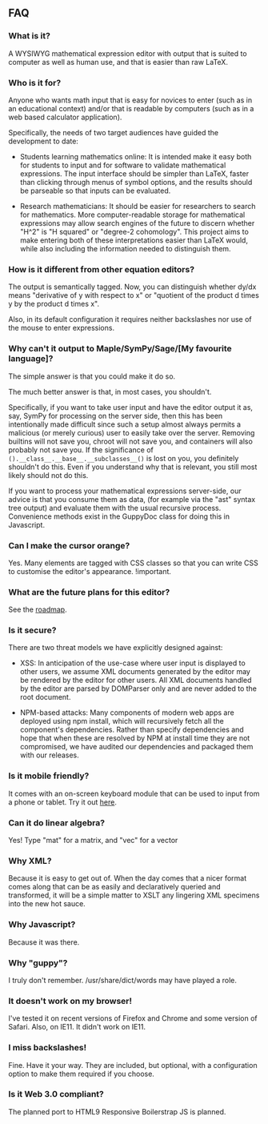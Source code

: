 ## FAQ
### What is it?

A WYSIWYG mathematical expression editor with output that is suited to computer as well as human use, and that is easier than raw LaTeX.

### Who is it for?

Anyone who wants math input that is easy for novices to enter (such as in an educational context) and/or that is readable by computers (such as in a web based calculator application).

Specifically, the needs of two target audiences have guided the development to date:

* Students learning mathematics online: It is intended make it easy both for students to input and for software to validate mathematical expressions.  The input interface should be simpler than LaTeX, faster than clicking through menus of symbol options, and the results should be parseable so that inputs can be evaluated.
  
* Research mathematicians: It should be easier for researchers to search for mathematics.  More computer-readable storage for mathematical expressions may allow search engines of the future to discern whether "H^2" is "H squared" or "degree-2 cohomology".  This project aims to make entering both of these interpretations easier than LaTeX would, while also including the information needed to distinguish them.
  

 
### How is it different from other equation editors?

The output is semantically tagged.  Now, you can distinguish whether dy/dx means "derivative of y with respect to x" or "quotient of the product d times y by the product d times x".

Also, in its default configuration it requires neither backslashes nor use of the mouse to enter expressions.

### Why can't it output to Maple/SymPy/Sage/[My favourite language]?

The simple answer is that you could make it do so.

The much better answer is that, in most cases, you shouldn't. 

Specifically, if you want to take user input and have the editor output it as, say, SymPy for processing on the server side, then this has been intentionally made difficult since such a setup almost always permits a malicious (or merely curious) user to easily take over the server.  Removing builtins will not save you, chroot will not save you, and containers will also probably not save you.  If the significance of `().__class__.__base__.__subclasses__()` is lost on you, you definitely shouldn't do this.  Even if you understand why that is relevant, you still most likely should not do this.

If you want to process your mathematical expressions
server-side, our advice is that you consume them as data, (for
example via the "ast" syntax tree output) and evaluate them
with the usual recursive process.  Convenience methods exist
in the GuppyDoc class for doing this in Javascript.

### Can I make the cursor orange?

Yes.  Many elements are tagged with CSS classes so that you can write CSS to customise the editor's appearance.  !important.

### What are the future plans for this editor?

See the [roadmap](./roadmap.html).

### Is it secure?

There are two threat models we have explicitly designed
against:

* XSS: In anticipation of the use-case where user input is displayed
  to other users, we assume XML documents generated by the editor may
  be rendered by the editor for other users.  All XML documents
  handled by the editor are parsed by DOMParser only and are never
  added to the root document.
  
* NPM-based attacks: Many components of modern web apps are deployed
  using npm install, which will recursively fetch all the component's
  dependencies.  Rather than specify dependencies and hope that when
  these are resolved by NPM at install time they are not compromised,
  we have audited our dependencies and packaged them with our
  releases.


### Is it mobile friendly?

It comes with an on-screen keyboard module that can be used to
input from a phone or tablet.  Try it
out [here](/site/examples/osk).

### Can it do linear algebra?

Yes!  Type "mat" for a matrix, and "vec" for a vector

### Why XML?

Because it is easy to get out of.  When the day comes that a
nicer format comes along that can be as easily and
declaratively queried and transformed, it will be a simple
matter to XSLT any lingering XML specimens into the new hot
sauce.

### Why Javascript?

Because it was there.

### Why "guppy"?

I truly don't remember.  /usr/share/dict/words may have played a role.

### It doesn't work on my browser!

I've tested it on recent versions of Firefox and Chrome and some
version of Safari.  Also, on IE11.  It didn't work on IE11.

### I miss backslashes!

Fine.  Have it your way.  They are included, but optional, with a
configuration option to make them required if you choose.

### Is it Web 3.0 compliant?

The planned port to HTML9 Responsive Boilerstrap JS is planned.
